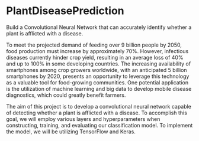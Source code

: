 # PlantDiseasePrediction
Build a Convolutional Neural Network that can accurately identify whether a plant is afflicted with a disease.

To meet the projected demand of feeding over 9 billion people by 2050, food production must increase by approximately 70%. However, infectious diseases currently hinder crop yield, resulting in an average loss of 40% and up to 100% in some developing countries. The increasing availability of smartphones among crop growers worldwide, with an anticipated 5 billion smartphones by 2020, presents an opportunity to leverage this technology as a valuable tool for food-growing communities. One potential application is the utilization of machine learning and big data to develop mobile disease diagnostics, which could greatly benefit farmers.


The aim of this project is to develop a convolutional neural network capable of detecting whether a plant is afflicted with a disease. 
To accomplish this goal, we will employ various layers and hyperparameters when constructing, training, and evaluating our classification model.
To implement the model, we will be utilizing TensorFlow and Keras.


